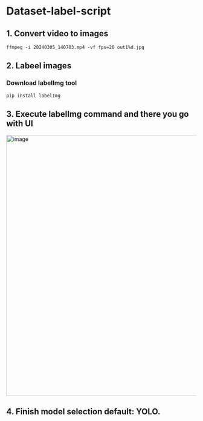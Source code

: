 # Dataset-label-script

## 1. Convert video to images 
`ffmpeg -i 20240305_140703.mp4 -vf fps=20 out1%d.jpg`

## 2. Labeel images 
### Download labelImg tool 
`pip install labelImg`

## 3. Execute labelImg command and there you go with UI
<img width="690" alt="image" src="https://github.com/smitkadvani/dataset-label-script/assets/26624253/ce72b45c-eb4c-4f54-9397-8a2144b47861">

## 4. Finish model selection default: YOLO.
